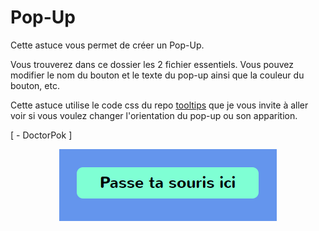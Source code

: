 # Pop-Up

Cette astuce vous permet de créer un Pop-Up.

Vous trouverez dans ce dossier les 2 fichier essentiels. Vous pouvez modifier le nom du bouton et le texte du pop-up ainsi que la couleur du bouton, etc.

Cette astuce utilise le code css du repo [tooltips](https://github.com/zkreations/tooltips) que je vous invite à aller voir si vous voulez changer l'orientation du pop-up ou son apparition.

[ - DoctorPok ]

<div align="center">
  <img src="https://github.com/DoctorPok42/Astuces-Web/blob/main/IMG/Pop-Up.PNG">
</div>
